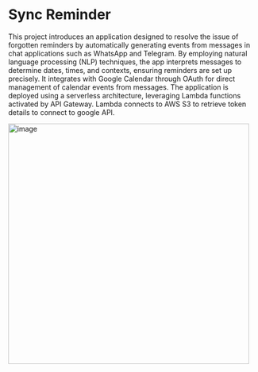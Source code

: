 # Sync Reminder

This project introduces an application designed to resolve the issue of forgotten reminders by automatically generating events from messages in chat applications such as WhatsApp and Telegram. By employing natural language processing (NLP) techniques, the app interprets messages to determine dates, times, and contexts, ensuring reminders are set up precisely. It integrates with Google Calendar through OAuth for direct management of calendar events from messages. The application is deployed using a serverless architecture, leveraging Lambda functions activated by API Gateway. Lambda connects to AWS S3 to retrieve token details to connect to google API.

<img width="485" alt="image" src="https://github.com/deekshamypersonal/telegramintegration/assets/150110347/9b00e676-1fdc-4874-9539-ee1303728412">

